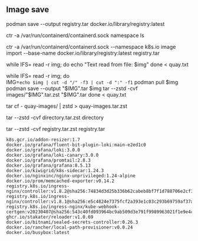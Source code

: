 ## Image save


podman save --output registry.tar docker.io/library/registry:latest 

ctr -a /var/run/containerd/containerd.sock namespace ls

ctr -a /var/run/containerd/containerd.sock --namespace k8s.io image import --base-name docker.io/library/registry:latest registry.tar


while IFS= read -r img; do
    echo "Text read from file: $img"
done < quay.txt

while IFS= read -r img; do  
  IMG=`echo $img | cut -d "/" -f3 | cut -d ":" -f1`
  podman pull $img
  podman save --output "$IMG".tar $img
  tar --zstd -cvf images/"$IMG".tar.zst "$IMG".tar
done < quay.txt

tar cf - quay-images/ | zstd > quay-images.tar.zst

tar --zstd -cvf directory.tar.zst directory

tar --zstd -cvf registry.tar.zst registry.tar

```
k8s.gcr.io/addon-resizer:1.7
docker.io/grafana/fluent-bit-plugin-loki:main-e2ed1c0
docker.io/grafana/loki:3.0.0
docker.io/grafana/loki-canary:3.0.0
docker.io/grafana/promtail:2.8.3
docker.io/grafana/grafana:8.5.13
docker.io/kiwigrid/k8s-sidecar:1.24.3
docker.io/nginxinc/nginx-unprivileged:1.24-alpine
docker.io/prom/memcached-exporter:v0.14.2
registry.k8s.io/ingress-nginx/controller:v1.8.2@sha256:74834d3d25b336b62cabeb8bf7f1d788706e2cf1cfd64022de4137ade8881ff2
registry.k8s.io/ingress-nginx/controller:v1.8.1@sha256:e5c4824e7375fcf2a393e1c03c293b69759af37a9ca6abdb91b13d78a93da8bd
registry.k8s.io/ingress-nginx/kube-webhook-certgen:v20230407@sha256:543c40fd093964bc9ab509d3e791f9989963021f1e9e4c9c7b6700b02bfb227b
ghcr.io/stakater/reloader:v1.0.69
docker.io/bitnami/sealed-secrets-controller:0.26.3
docker.io/rancher/local-path-provisioner:v0.0.24
docker.io/busybox:latest
```
